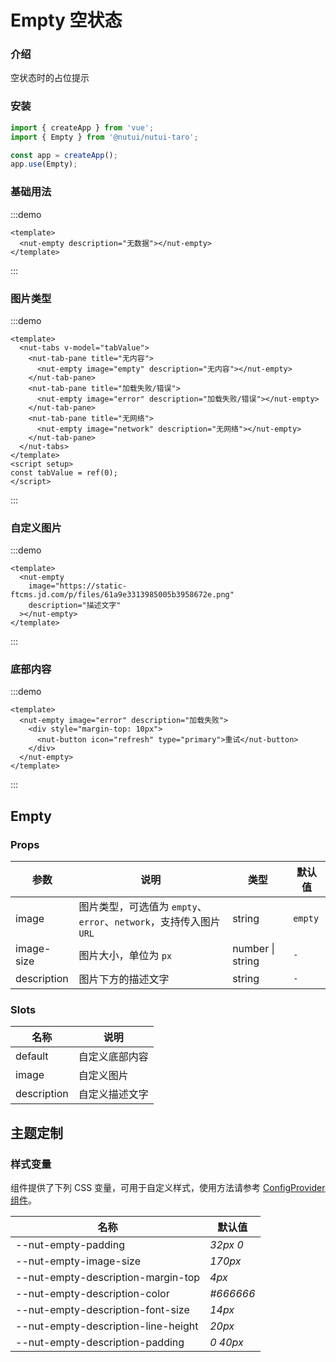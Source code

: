 # Empty 空状态

### 介绍

空状态时的占位提示

### 安装

```js
import { createApp } from 'vue';
import { Empty } from '@nutui/nutui-taro';

const app = createApp();
app.use(Empty);
```

### 基础用法

:::demo

```vue
<template>
  <nut-empty description="无数据"></nut-empty>
</template>
```

:::

### 图片类型

:::demo

```vue
<template>
  <nut-tabs v-model="tabValue">
    <nut-tab-pane title="无内容">
      <nut-empty image="empty" description="无内容"></nut-empty>
    </nut-tab-pane>
    <nut-tab-pane title="加载失败/错误">
      <nut-empty image="error" description="加载失败/错误"></nut-empty>
    </nut-tab-pane>
    <nut-tab-pane title="无网络">
      <nut-empty image="network" description="无网络"></nut-empty>
    </nut-tab-pane>
  </nut-tabs>
</template>
<script setup>
const tabValue = ref(0);
</script>
```

:::

### 自定义图片

:::demo

```vue
<template>
  <nut-empty
    image="https://static-ftcms.jd.com/p/files/61a9e3313985005b3958672e.png"
    description="描述文字"
  ></nut-empty>
</template>
```

:::

### 底部内容

:::demo

```vue
<template>
  <nut-empty image="error" description="加载失败">
    <div style="margin-top: 10px">
      <nut-button icon="refresh" type="primary">重试</nut-button>
    </div>
  </nut-empty>
</template>
```

:::

## Empty

### Props

| 参数        | 说明                                                               | 类型             | 默认值  |
| ----------- | ------------------------------------------------------------------ | ---------------- | ------- |
| image       | 图片类型，可选值为 `empty`、`error`、`network`，支持传入图片 `URL` | string           | `empty` |
| image-size  | 图片大小，单位为 `px`                                              | number \| string | `-`     |
| description | 图片下方的描述文字                                                 | string           | `-`     |

### Slots

| 名称        | 说明           |
| ----------- | -------------- |
| default     | 自定义底部内容 |
| image       | 自定义图片     |
| description | 自定义描述文字 |

## 主题定制

### 样式变量

组件提供了下列 CSS 变量，可用于自定义样式，使用方法请参考 [ConfigProvider 组件](#/zh-CN/component/configprovider)。

| 名称                                | 默认值    |
| ----------------------------------- | --------- |
| --nut-empty-padding                 | _32px 0_  |
| --nut-empty-image-size              | _170px_   |
| --nut-empty-description-margin-top  | _4px_     |
| --nut-empty-description-color       | _#666666_ |
| --nut-empty-description-font-size   | _14px_    |
| --nut-empty-description-line-height | _20px_    |
| --nut-empty-description-padding     | _0 40px_  |
